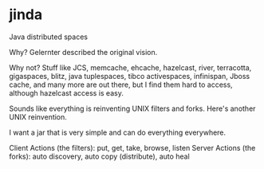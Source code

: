 jinda
=====

Java distributed spaces

Why? Gelernter described the original vision. 

Why not? Stuff like JCS, memcache, ehcache, hazelcast, river, terracotta, gigaspaces, blitz, java tuplespaces, 
tibco activespaces, infinispan, Jboss cache, and many more are out there, but I find them hard to access,
although hazelcast access is easy.

Sounds like everything is reinventing UNIX filters and forks. Here's another UNIX reinvention.

I want a jar that is very simple and can do everything everywhere.

Client Actions (the filters): put, get, take, browse, listen
Server Actions (the forks): auto discovery, auto copy (distribute), auto heal

